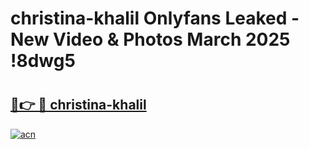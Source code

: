 # christina-khalil Onlyfans Leaked - New Video & Photos March 2025 !8dwg5

# <h2><a href="https://4t4ik4.iuczelnia.edu.pl?title=christina-khalil&ref=8dwg5">🔗👉 🔴 christina-khalil</a></h2>

[![acn](https://github.com/user-attachments/assets/0f9c940e-d8b0-45ae-aac7-cd30a18b3e1c)](https://4t4ik4.iuczelnia.edu.pl?title=christina-khalil&ref=8dwg5)

